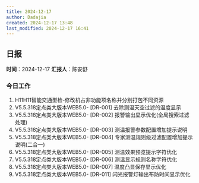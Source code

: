 ```yaml
---
title: 2024-12-17
author: Dadajia
created: 2024-12-17 13:48
last_modified: 2024-12-17 16:41
---
```


## 日报
**时间**：2024-12-17 **汇报人**：陈安舒
### 今日工作
1. H11H11智能交通型检-修改机占非功能项名称并分别打包不同资源
2. V5.5.318定点类大版本WEB5.0- \[DR-001] 去除测温天空过滤的温度显示
3. V5.5.318定点类大版本WEB5.0- \[DR-002] 报警输出显示优化(全局搜索过滤处理)
4. V5.5.318定点类大版本WEB5.0- \[DR-003] 测温报警参数配置增加提示说明
5. V5.5.318定点类大版本WEB5.0- \[DR-004] 专家测温规则级过滤配置增加提示说明(二合一)
6. V5.5.318定点类大版本WEB5.0- \[DR-005] 测温效果预览提示字符优化
7. V5.5.318定点类大版本WEB5.0- \[DR-006] 测温显示规则名称字符优化
8. V5.5.318定点类大版本WEB5.0- \[DR-007] 温度凸显保存显示优化
9. V5.5.318定点类大版本WEB5.0- \[DR-011] 闪光报警灯输出布防时间显示优化